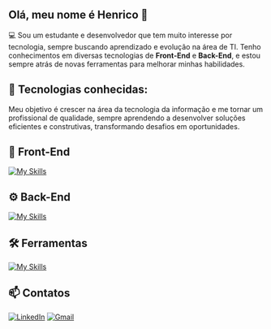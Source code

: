 ## Olá, meu nome é Henrico 👋
💻 Sou um estudante e desenvolvedor que tem muito interesse por tecnologia, sempre buscando aprendizado e evolução na área de TI. Tenho conhecimentos em diversas tecnologias de **Front-End** e **Back-End**, e estou sempre atrás de novas ferramentas para melhorar minhas habilidades.

## 🚀 Tecnologias conhecidas:
Meu objetivo é crescer na área da tecnologia da informação e me tornar um profissional de qualidade, sempre aprendendo a desenvolver soluções eficientes e construtivas, transformando desafios em oportunidades.

## 🎨 Front-End
[![My Skills](https://skillicons.dev/icons?i=html,css,js,ts,bootstrap,tailwind,react,nextjs)](https://skillicons.dev)

## ⚙️ Back-End
[![My Skills](https://skillicons.dev/icons?i=cs,mysql,dotnet,nodejs,py)](https://skillicons.dev)

## 🛠️ Ferramentas
[![My Skills](https://skillicons.dev/icons?i=sass,vite,git,materialui)](https://skillicons.dev)

## 📫 Contatos
[![LinkedIn](https://skillicons.dev/icons?i=linkedin)](https://www.linkedin.com/in/henrico-da-silva-santos-96186b2b9/)
[![Gmail](https://skillicons.dev/icons?i=gmail)](mailto:dasilvasantoshenrico@gmail.com)
